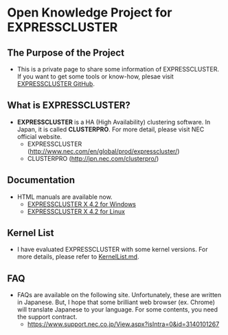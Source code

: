 # Open Knowledge Project for EXPRESSCLUSTER

## The Purpose of the Project
- This is a private page to share some information of EXPRESSCLUSTER. If you want to get some tools or know-how, plesae visit [EXPRESSCLUSTER GitHub](https://github.com/EXPRESSCLUSTER).

## What is EXPRESSCLUSTER?
- **EXPRESSCLUSTER** is a HA (High Availability) clustering software. In Japan, it is called **CLUSTERPRO**. For more detail, please visit NEC official website.
  - EXPRESSCLUSTER (http://www.nec.com/en/global/prod/expresscluster/)
  - CLUSTERPRO (http://jpn.nec.com/clusterpro/)

## Documentation
- HTML manuals are available now.
  - [EXPRESSCLUSTER X 4.2 for Windows](https://www.manuals.nec.co.jp/contents/system/files/nec_manuals/node/504/index.html)
  - [EXPRESSCLUSTER X 4.2 for Linux](https://www.manuals.nec.co.jp/contents/system/files/nec_manuals/node/505/index.html)

## Kernel List
- I have evaluated EXPRESSCLUSTER with some kernel versions. For more details, please refer to [KernelList.md](https://github.com/fukunagt/EXPRESSCLUSTER/blob/master/KernelList.md).

## FAQ
- FAQs are available on the following site. Unfortunately, these are written in Japanese. But, I hope that some brilliant web browser (ex. Chrome) will translate Japanese to your language. For some contents, you need the support contract.
  - https://www.support.nec.co.jp/View.aspx?isIntra=0&id=3140101267
